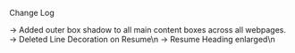 Change Log

-> Added outer box shadow to all main content boxes across all webpages.
-> Deleted Line Decoration on Resume\n
-> Resume Heading enlarged\n
